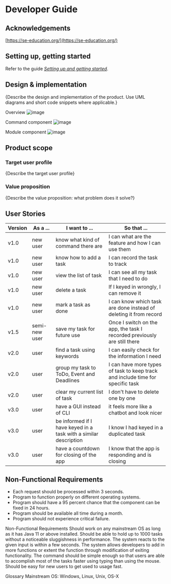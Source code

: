 # Developer Guide

## Acknowledgements

[https://se-education.org/](https://se-education.org/)

## **Setting up, getting started**

Refer to the guide [_Setting up and getting started_](SettingUp.md).

## Design & implementation

{Describe the design and implementation of the product. Use UML diagrams and short code snippets where applicable.}


Overview
![image](https://user-images.githubusercontent.com/43517460/141647688-eaeb4429-adce-4b07-8880-19a1ec8c8265.png)


Command component
![image](https://user-images.githubusercontent.com/43517460/141647430-0364958b-006a-407a-aa2e-873ea0b65c1b.png)

Module component
![image](https://user-images.githubusercontent.com/43517460/141647609-91b453de-9d9f-44f6-b72a-332efaa60474.png)


## Product scope
### Target user profile

{Describe the target user profile}

### Value proposition

{Describe the value proposition: what problem does it solve?}

## User Stories

|Version| As a ... | I want to ... | So that ...|
|--------|----------|---------------|------------------|
|v1.0|new user|know what kind of command there are|I can what are the feature and how I can use them|
|v1.0|new user|know how to add a task |I can record the task to track|
|v1.0|new user|view the list of task |I can see all my task that I need to do|
|v1.0|new user|delete a task |If I keyed in wrongly, I can remove it|
|v1.0|new user|mark a task as done |I can know which task are done instead of deleting it from record|
|v1.5|semi-new user|save my task for future use|Once I switch on the app, the task I recorded previously are still there|
|v2.0|user|find a task using keywords|I can easily check for the information I need|
|v2.0|user|group my task to ToDo, Event and Deadlines |I can have more types of task to keep track and include time for specific task|
|v2.0|user|clear my current list of task |I don't have to delete one by one|
|v3.0|user|have a GUI instead of CLI | it feels more like a chatbot and look nicer|
|v3.0|user|be informed if I have keyed in a task with a similar description | I know I had keyed in a duplicated task|
|v3.0|user|have a countdown for closing of the app | I know that the app is responding and is closing|

## Non-Functional Requirements

- Each request should be processed within 3 seconds.
- Program to function properly on different operating systems.
- Program should have a 95 percent chance that the component can be fixed in 24 hours.
- Program should be available all time during a month.
- Program should not experience critical failure.



Non-Functional Requirements
Should work on any mainstream OS as long as it has Java 11 or above installed.
Should be able to hold up to 1000 tasks without a noticeable sluggishness in performance.
The system reacts to the given input is within a few seconds.
The system allows developers to add in more functions or extent the function through modification of exiting functionality.
The command should be simple enough so that users are able to accomplish most of the tasks faster using typing than using the mouse.
Should be easy for new users to get used to usage fast.

Glossary
Mainstream OS: Windows, Linux, Unix, OS-X
